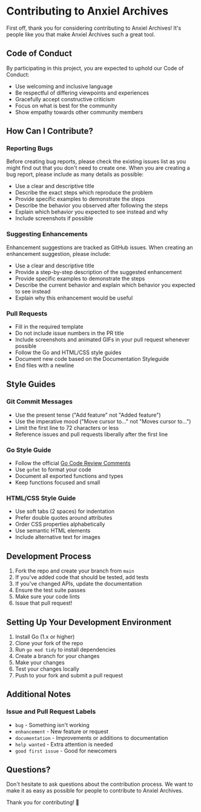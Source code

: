 # Contributing to Anxiel Archives

First off, thank you for considering contributing to Anxiel Archives! It's people like you that make Anxiel Archives such a great tool.

## Code of Conduct

By participating in this project, you are expected to uphold our Code of Conduct:

- Use welcoming and inclusive language
- Be respectful of differing viewpoints and experiences
- Gracefully accept constructive criticism
- Focus on what is best for the community
- Show empathy towards other community members

## How Can I Contribute?

### Reporting Bugs

Before creating bug reports, please check the existing issues list as you might find out that you don't need to create one. When you are creating a bug report, please include as many details as possible:

* Use a clear and descriptive title
* Describe the exact steps which reproduce the problem
* Provide specific examples to demonstrate the steps
* Describe the behavior you observed after following the steps
* Explain which behavior you expected to see instead and why
* Include screenshots if possible

### Suggesting Enhancements

Enhancement suggestions are tracked as GitHub issues. When creating an enhancement suggestion, please include:

* Use a clear and descriptive title
* Provide a step-by-step description of the suggested enhancement
* Provide specific examples to demonstrate the steps
* Describe the current behavior and explain which behavior you expected to see instead
* Explain why this enhancement would be useful

### Pull Requests

* Fill in the required template
* Do not include issue numbers in the PR title
* Include screenshots and animated GIFs in your pull request whenever possible
* Follow the Go and HTML/CSS style guides
* Document new code based on the Documentation Styleguide
* End files with a newline

## Style Guides

### Git Commit Messages

* Use the present tense ("Add feature" not "Added feature")
* Use the imperative mood ("Move cursor to..." not "Moves cursor to...")
* Limit the first line to 72 characters or less
* Reference issues and pull requests liberally after the first line

### Go Style Guide

* Follow the official [Go Code Review Comments](https://github.com/golang/go/wiki/CodeReviewComments)
* Use `gofmt` to format your code
* Document all exported functions and types
* Keep functions focused and small

### HTML/CSS Style Guide

* Use soft tabs (2 spaces) for indentation
* Prefer double quotes around attributes
* Order CSS properties alphabetically
* Use semantic HTML elements
* Include alternative text for images

## Development Process

1. Fork the repo and create your branch from `main`
2. If you've added code that should be tested, add tests
3. If you've changed APIs, update the documentation
4. Ensure the test suite passes
5. Make sure your code lints
6. Issue that pull request!

## Setting Up Your Development Environment

1. Install Go (1.x or higher)
2. Clone your fork of the repo
3. Run `go mod tidy` to install dependencies
4. Create a branch for your changes
5. Make your changes
6. Test your changes locally
7. Push to your fork and submit a pull request

## Additional Notes

### Issue and Pull Request Labels

* `bug` - Something isn't working
* `enhancement` - New feature or request
* `documentation` - Improvements or additions to documentation
* `help wanted` - Extra attention is needed
* `good first issue` - Good for newcomers

## Questions?

Don't hesitate to ask questions about the contribution process. We want to make it as easy as possible for people to contribute to Anxiel Archives.

Thank you for contributing! 🎉 